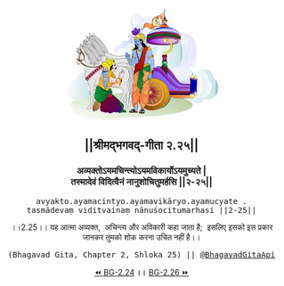 <center><img src="../../asset/BG.png" alt="#API #bhagavadgitaapi #slok #nodejs #js #api #gitaapi #krishna #hinduism #vedic #ISKCON #shreemadbhagavadgita #technology"/>
<h2>||श्रीमद्‍भगवद्‍-गीता २.२५||</h2>
<h3>अव्यक्तोऽयमचिन्त्योऽयमविकार्योऽयमुच्यते |<br/>तस्मादेवं विदित्वैनं नानुशोचितुमर्हसि ||२-२५||</h3>
<pre>avyakto.ayamacintyo.ayamavikāryo.ayamucyate .<br/>tasmādevaṃ viditvainaṃ nānuśocitumarhasi ||2-25||</pre>
<p>।।2.25।। यह आत्मा अव्यक्त,  अचिन्त्य और अविकारी कहा जाता है;  इसलिए इसको इस प्रकार जानकर तुमको शोक करना उचित नहीं है।।</p>
<pre>(Bhagavad Gita, Chapter 2, Shloka 25) || <a href="https://twitter.com/bhagavadgitaapi">@BhagavadGitaApi</a></pre><a href="../../2/24">⏪  BG-2.24</a><b>        ।।        </b><a href="../../2/26">BG-2.26  ⏩</a></center>